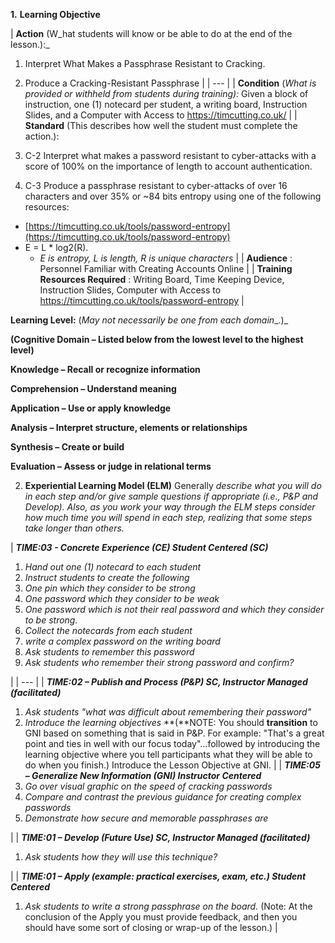 

**1.**  **Learning Objective**

| **Action** (W_hat students will know or be able to do at the end of the lesson.):_
1. Interpret What Makes a Passphrase Resistant to Cracking.
2. Produce a Cracking-Resistant Passphrase
 |
| --- |
| **Condition** (_What is provided or withheld from students during training):_
Given a block of instruction, one (1) notecard per student, a writing board, Instruction Slides, and a Computer with Access to https://timcutting.co.uk/
 |
| **Standard** (This describes how well the student must complete the action.):

1. C-2 Interpret what makes a password resistant to cyber-attacks with a score of 100% on the importance of length to account authentication.
2. C-3 Produce a passphrase resistant to cyber-attacks of over 16 characters and over 35% or ~84 bits entropy using one of the following resources:
  - [https://timcutting.co.uk/tools/password-entropy](https://timcutting.co.uk/tools/password-entropy)
  - E = L \* log2(R).
    - _E is entropy, L is length, R is unique characters_
 |
| **Audience** : Personnel Familiar with Creating Accounts Online |
| **Training Resources Required** : Writing Board, Time Keeping Device, Instruction Slides, Computer with Access to https://timcutting.co.uk/tools/password-entropy
 |

**Learning Level:** (_May not necessarily be one from each domain__.)_

**(Cognitive Domain – Listed below from the lowest level to the highest level)**

**Knowledge – Recall or recognize information**

**Comprehension – Understand meaning**

**Application – Use or apply knowledge**

**Analysis – Interpret structure, elements or relationships**

**Synthesis – Create or build**

**Evaluation – Assess or judge in relational terms**

2. **Experiential Learning Model (ELM)** Generally _describe what you will do in each step and/or give sample questions if appropriate (i.e., P&P and Develop). Also, as you work your way through the ELM steps consider how much time you will spend in each step, realizing that some steps take longer than others._

| _**TIME:03 - Concrete Experience (CE) Student Centered (SC)**_

1. _Hand out one (1) notecard to each student_
2. _Instruct students to create the following_
  1. _One pin which they consider to be strong_
  2. _One password which they consider to be weak_
  3. _One password which is not their real password and which they consider to be strong._
3. _Collect the notecards from each student_
4. _write a complex password on the writing board_
5. _Ask students to remember this password_
6. _Ask students who remember their strong password and confirm?_

 |
| --- |
| _**TIME:02 – Publish and Process (P&P) SC, Instructor Managed (facilitated)**_
1. _Ask students "what was difficult about remembering their password"_
2. _Introduce the learning objectives_
**(**NOTE: You should **transition** to GNI based on something that is said in P&P. For example: "That's a great point and ties in well with our focus today"…followed by introducing the learning objective where you tell participants what they will be able to do when you finish.) Introduce the Lesson Objective at GNI. |
| _**TIME:05 – Generalize New Information (GNI) Instructor Centered**_
1. _Go over visual graphic on the speed of cracking passwords_
2. _Compare and contrast the previous guidance for creating complex passwords_
3. _Demonstrate how secure and memorable passphrases are_

 |
| _**TIME:01 – Develop (Future Use) SC, Instructor Managed (facilitated)**_
1. _Ask students how they will use this technique?_

 |
| _**TIME:01 – Apply (example: practical exercises, exam, etc.) Student Centered**_
1. _Ask students to write a strong passphrase on the board._
(Note: At the conclusion of the Apply you must provide feedback, and then you should have some sort of closing or wrap-up of the lesson.) |